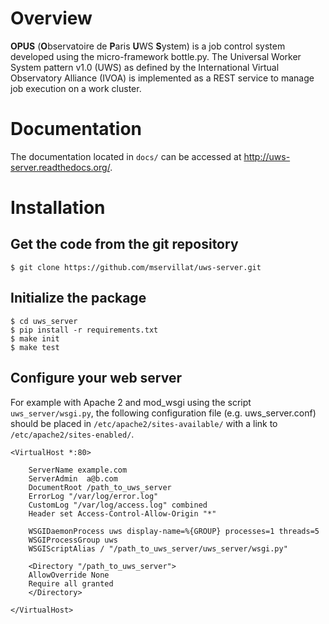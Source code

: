 
Overview
========
**OPUS** (**O**bservatoire de **P**aris **U**WS **S**ystem) is a job control 
system developed using the micro-framework bottle.py. The Universal Worker System 
pattern v1.0 (UWS) as defined by the International Virtual Observatory Alliance 
(IVOA) is implemented as a REST service to manage job execution on a work cluster.

Documentation
=============
The documentation located in `docs/` can be accessed at http://uws-server.readthedocs.org/.

Installation
============

Get the code from the git repository
------------------------------------
    $ git clone https://github.com/mservillat/uws-server.git

Initialize the package
----------------------
    $ cd uws_server
    $ pip install -r requirements.txt
    $ make init
    $ make test

Configure your web server
-------------------------
For example with Apache 2 and mod_wsgi using the script `uws_server/wsgi.py`, 
the following configuration file (e.g. uws_server.conf) should be placed in 
`/etc/apache2/sites-available/` with a link to `/etc/apache2/sites-enabled/`.

    <VirtualHost *:80>
    
        ServerName example.com
        ServerAdmin  a@b.com
        DocumentRoot /path_to_uws_server
        ErrorLog "/var/log/error.log"
        CustomLog "/var/log/access.log" combined
        Header set Access-Control-Allow-Origin "*"  
              
        WSGIDaemonProcess uws display-name=%{GROUP} processes=1 threads=5
        WSGIProcessGroup uws
        WSGIScriptAlias / "/path_to_uws_server/uws_server/wsgi.py"

        <Directory "/path_to_uws_server">
        AllowOverride None
        Require all granted
        </Directory>
        
    </VirtualHost>